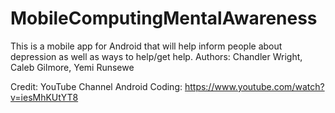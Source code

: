 # MobileComputingMentalAwareness
This is a mobile app for Android that will help inform people about depression as well as ways to help/get help.
Authors: Chandler Wright, Caleb Gilmore, Yemi Runsewe


Credit:
YouTube Channel Android Coding: https://www.youtube.com/watch?v=iesMhKUtYT8
